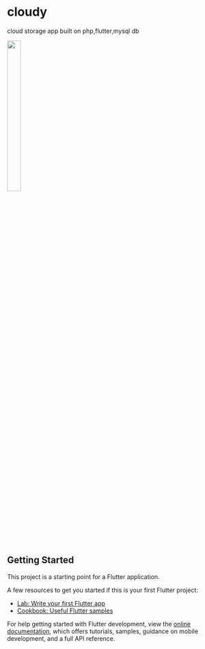 # cloudy

cloud storage app built on php,flutter,mysql db

<img src="[https://i.imgur.com/ZWnhY9T.png](https://github.com/omar-alsayed/flutter_cloud_storage/assets/150298434/a51b8765-5dd8-4083-aa48-c04aa5c050c6)" width=25% height=30%>

## Getting Started

This project is a starting point for a Flutter application.

A few resources to get you started if this is your first Flutter project:

- [Lab: Write your first Flutter app](https://docs.flutter.dev/get-started/codelab)
- [Cookbook: Useful Flutter samples](https://docs.flutter.dev/cookbook)

For help getting started with Flutter development, view the
[online documentation](https://docs.flutter.dev/), which offers tutorials,
samples, guidance on mobile development, and a full API reference.
